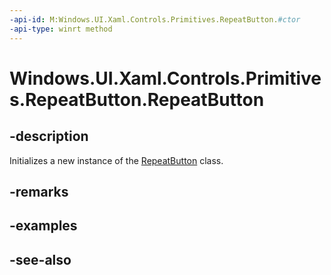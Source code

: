 ```yaml
---
-api-id: M:Windows.UI.Xaml.Controls.Primitives.RepeatButton.#ctor
-api-type: winrt method
---
```


<!-- Method syntax
public RepeatButton()
-->

# Windows.UI.Xaml.Controls.Primitives.RepeatButton.RepeatButton

## -description
Initializes a new instance of the [RepeatButton](repeatbutton.md) class.


## -remarks

## -examples

## -see-also
